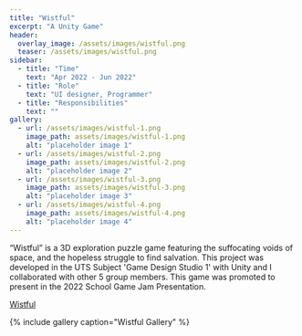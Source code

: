 ```yaml
---
title: "Wistful"
excerpt: "A Unity Game"
header:
  overlay_image: /assets/images/wistful.png
  teaser: /assets/images/wistful.png
sidebar:
  - title: "Time"
    text: "Apr 2022 - Jun 2022"
  - title: "Role"
    text: "UI designer, Programmer"
  - title: "Responsibilities"
    text: ""
gallery:
  - url: /assets/images/wistful-1.png
    image_path: assets/images/wistful-1.png
    alt: "placeholder image 1"
  - url: /assets/images/wistful-2.png
    image_path: assets/images/wistful-2.png
    alt: "placeholder image 2"
  - url: /assets/images/wistful-3.png
    image_path: assets/images/wistful-3.png
    alt: "placeholder image 3"
  - url: /assets/images/wistful-4.png
    image_path: assets/images/wistful-4.png
    alt: "placeholder image 4"
---
```


“Wistful” is a 3D exploration puzzle game featuring the suffocating voids of space, and the hopeless struggle to find salvation. This project was developed in the UTS Subject 'Game Design Studio 1' with Unity and I collaborated with other 5 group members. This game was promoted to present in the 2022 School Game Jam Presentation.

[Wistful](https://k1ngslayer.itch.io/wistful-group-6)

{% include gallery caption="Wistful Gallery" %}
